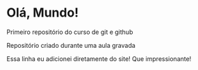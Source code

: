 # Olá, Mundo!
 Primeiro repositório do curso de git e github

Repositório criado durante uma aula gravada

Essa linha eu adicionei diretamente do site! Que impressionante!
